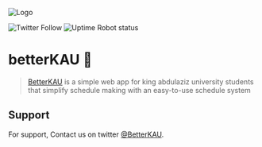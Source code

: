 
![Logo](https://cdn.discordapp.com/attachments/641697795669229568/1083149499989512303/betterKAU-header.jpg)


![Twitter Follow](https://img.shields.io/twitter/follow/BetterKAU?style=social)
![Uptime Robot status](https://img.shields.io/uptimerobot/status/m793874182-4538701158d690bdb8a09470)


# betterKAU 📅
> [BetterKAU](https://betterkau.com) is a simple web app for king abdulaziz university students that simplify schedule making with an easy-to-use schedule system


## Support

For support, Contact us on twitter [@BetterKAU](https://twitter.com/betterkau).

